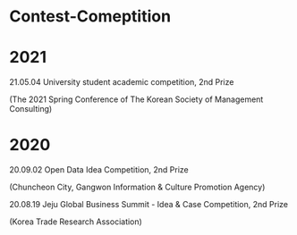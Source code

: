 # Contest-Comeptition

# 2021
21.05.04 University student academic competition, 2nd Prize

(The 2021 Spring Conference of The Korean Society of Management Consulting)

# 2020

20.09.02 Open Data Idea Competition, 2nd Prize

(Chuncheon City, Gangwon Information & Culture Promotion Agency)

20.08.19 Jeju Global Business Summit - Idea & Case Competition, 2nd Prize

(Korea Trade Research Association)
